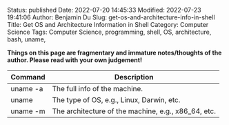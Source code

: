 Status: published
Date: 2022-07-20 14:45:33
Modified: 2022-07-23 19:41:06
Author: Benjamin Du
Slug: get-os-and-architecture-info-in-shell
Title: Get OS and Architecture Information in Shell
Category: Computer Science
Tags: Computer Science, programming, shell, OS, architecture, bash, uname, 

**Things on this page are fragmentary and immature notes/thoughts of the author. Please read with your own judgement!**

| Command  | Description                                         |
|----------|-----------------------------------------------------|
| uname -a | The full info of the machine.                       |
| uname    | The type of OS, e.g., Linux, Darwin, etc.           |
| uname -m | The architecture of the machine, e.g., x86_64, etc. |
